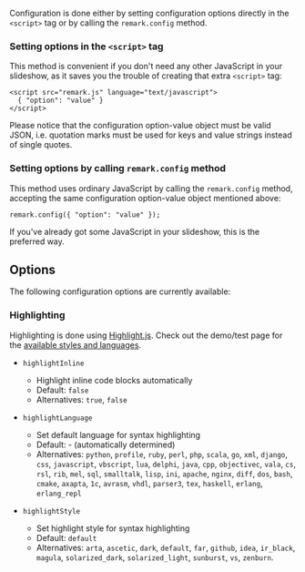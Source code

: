 Configuration is done either by setting configuration options directly in the `<script>` tag or by calling the `remark.config` method.

### Setting options in the `<script>` tag

This method is convenient if you don't need any other JavaScript in your slideshow, as it saves you the trouble of creating that extra `<script>` tag:

    <script src="remark.js" language="text/javascript">
      { "option": "value" }
    </script>

Please notice that the configuration option-value object must be valid JSON, i.e. quotation marks must be used for keys and value strings instead of single quotes.

### Setting options by calling `remark.config` method

This method uses ordinary JavaScript by calling the `remark.config` method, accepting the same configuration option-value object mentioned above:

    remark.config({ "option": "value" });

If you've already got some JavaScript in your slideshow, this is the preferred way.

## Options

The following configuration options are currently available:

### Highlighting

Highlighting is done using [Highlight.js](http://softwaremaniacs.org/soft/highlight/en/). Check out the demo/test page for the [available styles and languages](http://softwaremaniacs.org/media/soft/highlight/test.html).

* `highlightInline`
  * Highlight inline code blocks automatically
  * Default: `false`
  * Alternatives: `true`, `false`

* `highlightLanguage`
  * Set default language for syntax highlighting
  * Default: - (automatically determined)
  * Alternatives: `python`, `profile`, `ruby`, `perl`, `php`, `scala`, `go`, `xml`, `django`, `css`, `javascript`, `vbscript`, `lua`, `delphi`, `java`, `cpp`, `objectivec`, `vala`, `cs`, `rsl`, `rib`, `mel`, `sql`, `smalltalk`, `lisp`, `ini`, `apache`, `nginx`, `diff`, `dos`, `bash`, `cmake`, `axapta`, `1c`, `avrasm`, `vhdl`, `parser3`, `tex`, `haskell`, `erlang`, `erlang_repl`

* `highlightStyle`
  * Set highlight style for syntax highlighting
  * Default: `default`
  * Alternatives: `arta`, `ascetic`, `dark`, `default`, `far`, `github`, `idea`, `ir_black`, `magula`, `solarized_dark`, `solarized_light`, `sunburst`, `vs`, `zenburn`.